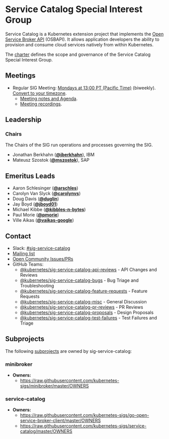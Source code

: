 <!---
This is an autogenerated file!

Please do not edit this file directly, but instead make changes to the
sigs.yaml file in the project root.

To understand how this file is generated, see https://git.k8s.io/community/generator/README.md
--->
# Service Catalog Special Interest Group

Service Catalog is a Kubernetes extension project that implements the [Open Service Broker API](https://www.openservicebrokerapi.org/) (OSBAPI). It allows application developers the ability to provision and consume cloud services natively from within Kubernetes.

The [charter](charter.md) defines the scope and governance of the Service Catalog Special Interest Group.

## Meetings
* Regular SIG Meeting: [Mondays at 13:00 PT (Pacific Time)](https://zoom.us/j/7201225346) (biweekly). [Convert to your timezone](http://www.thetimezoneconverter.com/?t=13:00&tz=PT%20%28Pacific%20Time%29).
  * [Meeting notes and Agenda](https://docs.google.com/document/d/17xlpkoEbPR5M6P5VDzNx17q6-IPFxKyebEekCGYiIKM/edit).
  * [Meeting recordings](https://www.youtube.com/watch?v=ukPj1sFFkr0&list=PL69nYSiGNLP2k9ZXx9E1MvRSotFDoHUWs).

## Leadership

### Chairs
The Chairs of the SIG run operations and processes governing the SIG.

* Jonathan Berkhahn (**[@jberkhahn](https://github.com/jberkhahn)**), IBM
* Mateusz Szostok (**[@mszostok](https://github.com/mszostok)**), SAP

## Emeritus Leads

* Aaron Schlesinger (**[@arschles](https://github.com/arschles)**)
* Carolyn Van Slyck (**[@carolynvs](https://github.com/carolynvs)**)
* Doug Davis (**[@duglin](https://github.com/duglin)**)
* Jay Boyd (**[@jboyd01](https://github.com/jboyd01)**)
* Michael Kibbe (**[@kibbles-n-bytes](https://github.com/kibbles-n-bytes)**)
* Paul Morie (**[@pmorie](https://github.com/pmorie)**)
* Ville Aikas (**[@vaikas-google](https://github.com/vaikas-google)**)

## Contact
- Slack: [#sig-service-catalog](https://kubernetes.slack.com/messages/sig-service-catalog)
- [Mailing list](https://groups.google.com/forum/#!forum/kubernetes-sig-service-catalog)
- [Open Community Issues/PRs](https://github.com/kubernetes/community/labels/sig%2Fservice-catalog)
- GitHub Teams:
    - [@kubernetes/sig-service-catalog-api-reviews](https://github.com/orgs/kubernetes/teams/sig-service-catalog-api-reviews) - API Changes and Reviews
    - [@kubernetes/sig-service-catalog-bugs](https://github.com/orgs/kubernetes/teams/sig-service-catalog-bugs) - Bug Triage and Troubleshooting
    - [@kubernetes/sig-service-catalog-feature-requests](https://github.com/orgs/kubernetes/teams/sig-service-catalog-feature-requests) - Feature Requests
    - [@kubernetes/sig-service-catalog-misc](https://github.com/orgs/kubernetes/teams/sig-service-catalog-misc) - General Discussion
    - [@kubernetes/sig-service-catalog-pr-reviews](https://github.com/orgs/kubernetes/teams/sig-service-catalog-pr-reviews) - PR Reviews
    - [@kubernetes/sig-service-catalog-proposals](https://github.com/orgs/kubernetes/teams/sig-service-catalog-proposals) - Design Proposals
    - [@kubernetes/sig-service-catalog-test-failures](https://github.com/orgs/kubernetes/teams/sig-service-catalog-test-failures) - Test Failures and Triage

## Subprojects

The following [subprojects][subproject-definition] are owned by sig-service-catalog:
### minibroker
- **Owners:**
  - https://raw.githubusercontent.com/kubernetes-sigs/minibroker/master/OWNERS
### service-catalog
- **Owners:**
  - https://raw.githubusercontent.com/kubernetes-sigs/go-open-service-broker-client/master/OWNERS
  - https://raw.githubusercontent.com/kubernetes-sigs/service-catalog/master/OWNERS

[subproject-definition]: https://github.com/kubernetes/community/blob/master/governance.md#subprojects
<!-- BEGIN CUSTOM CONTENT -->

<!-- END CUSTOM CONTENT -->
